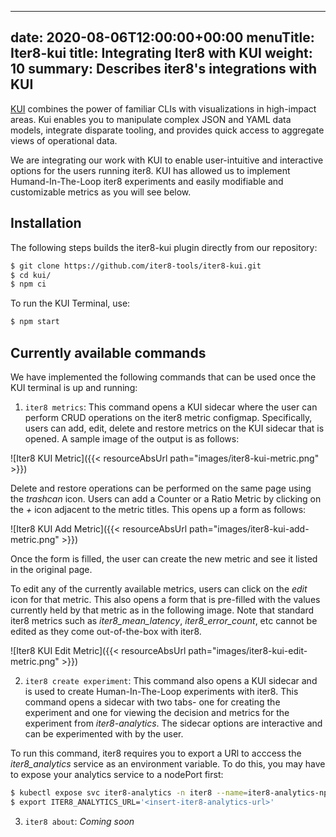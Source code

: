 
---
date: 2020-08-06T12:00:00+00:00
menuTitle: Iter8-kui
title: Integrating Iter8 with KUI
weight: 10
summary: Describes iter8's integrations with KUI
---

[KUI](https://kui.tools) combines the power of familiar CLIs with visualizations in high-impact areas. Kui enables you to manipulate complex JSON and YAML data models, integrate disparate tooling, and provides quick access to aggregate views of operational data.

We are integrating our work with KUI to enable user-intuitive and interactive options for the users running iter8. KUI has allowed us to implement Humand-In-The-Loop iter8 experiments and easily modifiable and customizable metrics as you will see below.

## Installation

The following steps builds the iter8-kui plugin directly from our repository:

```sh
$ git clone https://github.com/iter8-tools/iter8-kui.git
$ cd kui/
$ npm ci
```

To run the KUI Terminal, use:

```sh
$ npm start
```

## Currently available commands

We have implemented the following commands that can be used once the KUI terminal is up and running:
1. `iter8 metrics`: This command opens a KUI sidecar where the user can perform CRUD operations on the iter8 metric configmap. Specifically, users can add, edit, delete and restore metrics on the KUI sidecar that is opened. A sample image of the output is as follows:

![Iter8 KUI Metric]({{< resourceAbsUrl path="images/iter8-kui-metric.png" >}})

Delete and restore operations can be performed on the same page using the _trashcan_ icon. Users can add a Counter or a Ratio Metric by clicking on the _+_ icon adjacent to the metric titles. This opens up a form as follows:

![Iter8 KUI Add Metric]({{< resourceAbsUrl path="images/iter8-kui-add-metric.png" >}})

Once the form is filled, the user can create the new metric and see it listed in the original page.

To edit any of the currently available metrics, users can click on the _edit_ icon for that metric. This also opens a form that is pre-filled with the values currently held by that metric as in the following image. Note that standard iter8 metrics such as _iter8_mean_latency_, _iter8_error_count_, etc cannot be edited as they come out-of-the-box with iter8.

![Iter8 KUI Edit Metric]({{< resourceAbsUrl path="images/iter8-kui-edit-metric.png" >}})

2. `iter8 create experiment`: This command also opens a KUI sidecar and is used to create Human-In-The-Loop experiments with iter8. This command opens a sidecar with two tabs- one for creating the experiment and one for viewing the decision and metrics for the experiment from _iter8-analytics_. The sidecar options are interactive and can be experimented with by the user.

To run this command, iter8 requires you to export a URl to acccess the _iter8_analytics_ service as an environment variable. To do this, you may have to expose your analytics service to a nodePort first:

```sh
$ kubectl expose svc iter8-analytics -n iter8 --name=iter8-analytics-np --type=NodePort
$ export ITER8_ANALYTICS_URL='<insert-iter8-analytics-url>'
```

3. `iter8 about`: _Coming soon_

